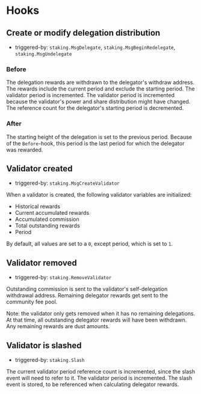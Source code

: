<!--
order: 5
-->

# Hooks

## Create or modify delegation distribution

 - triggered-by: `staking.MsgDelegate`, `staking.MsgBeginRedelegate`, `staking.MsgUndelegate`

### Before

The delegation rewards are withdrawn to the delegator's withdraw address.
The rewards include the current period and exclude the starting period.
The validator period is incremented.
The validator period is incremented because the validator's power and share distribution might have changed.
The reference count for the delegator's starting period is decremented.

### After

The starting height of the delegation is set to the previous period.
Because of the `Before`-hook, this period is the last period for which the delegator was rewarded.

## Validator created

- triggered-by: `staking.MsgCreateValidator`

When a validator is created, the following validator variables are initialized:

- Historical rewards
- Current accumulated rewards
- Accumulated commission
- Total outstanding rewards
- Period

By default, all values are set to a `0`, except period, which is set to `1`.

## Validator removed

- triggered-by: `staking.RemoveValidator`

Outstanding commission is sent to the validator's self-delegation withdrawal address.
Remaining delegator rewards get sent to the community fee pool.

Note: the validator only gets removed when it has no remaining delegations.
At that time, all outstanding delegator rewards will have been withdrawn.
Any remaining rewards are dust amounts.

## Validator is slashed

- triggered-by: `staking.Slash`
  
The current validator period reference count is incremented, since the slash event will need to refer to it.
The validator period is incremented.
The slash event is stored, to be referenced when calculating delegator rewards.
